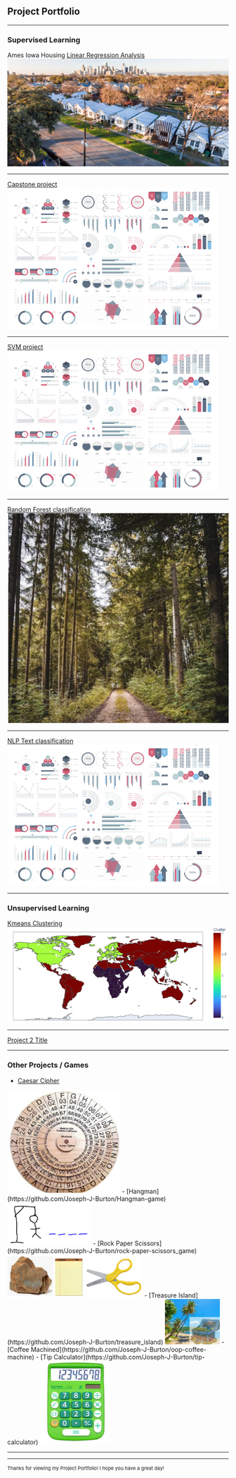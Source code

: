 ## Project Portfolio

---

### Supervised Learning 

Ames Iowa Housing
[Linear Regression Analysis](https://github.com/Joseph-J-Burton/Linear_Regression_project)
<img src="images/houses.PNG?raw=true"/>

---
[Capstone project](https://github.com/Joseph-J-Burton/Supervised-Learning-Capstone)
<img src="images/dummy_thumbnail.jpg?raw=true"/>

---
[SVM project](https://github.com/Joseph-J-Burton/support-vector-machine)
<img src="images/dummy_thumbnail.jpg?raw=true"/>

---
[Random Forest classification](https://github.com/Joseph-J-Burton/random-forest-classification)
<img src="images/Forest.PNG?raw=true"/>

---
[NLP Text classification](https://github.com/Joseph-J-Burton/NLP-text-classification)
<img src="images/dummy_thumbnail.jpg?raw=true"/>

---

### Unsupervised Learning

[Kmeans Clustering](https://github.com/Joseph-J-Burton/Kmeans-Clustering)
<img src="images/cluster_map.PNG?raw=true"/>

---
[Project 2 Title](http://example.com/)

---

### Other Projects / Games

- [Caesar Cipher](https://github.com/Joseph-J-Burton/caesar-cipher)
<img src="images/decoder.PNG?raw=true"/>
- [Hangman](https://github.com/Joseph-J-Burton/Hangman-game)
<img src="images/hang_man.PNG?raw=true"/>
- [Rock Paper Scissors](https://github.com/Joseph-J-Burton/rock-paper-scissors_game)
<img src="images/rock_paper_scissors.PNG?raw=true"/>
- [Treasure Island](https://github.com/Joseph-J-Burton/treasure_island)
<img src="images/treasure_island.PNG?raw=true"/>
- [Coffee Machined](https://github.com/Joseph-J-Burton/oop-coffee-machine)
- [Tip Calculator](https://github.com/Joseph-J-Burton/tip-calculator)
<img src="images/calculator.PNG?raw=true"/>

---




---
<p style="font-size:11px">Thanks for viewing my Project Portfolio! I hope you have a great day!</p>
<!-- Remove above message if you don't want -->
